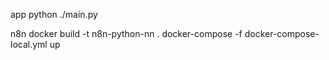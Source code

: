 app
python ./main.py

n8n
docker build -t n8n-python-nn .
docker-compose -f docker-compose-local.yml up